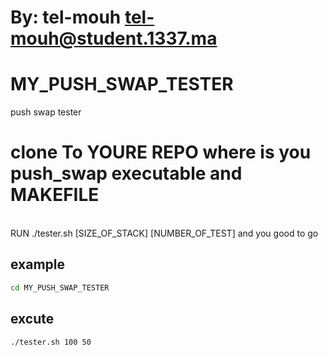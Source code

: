 #    By: tel-mouh <tel-mouh@student.1337.ma>  
# MY_PUSH_SWAP_TESTER
push swap tester 
# clone To YOURE REPO where is you push_swap executable and MAKEFILE
<br>
RUN ./tester.sh [SIZE_OF_STACK] [NUMBER_OF_TEST] and you good to go
<br>

## example

```sh
cd MY_PUSH_SWAP_TESTER
```
## excute

```sh
./tester.sh 100 50 
```
